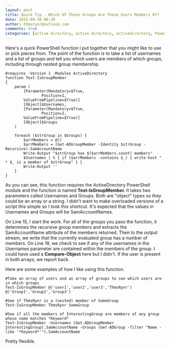 ```yaml
---
layout: post
title: Quick Tip - Which Of These Groups Are These Users Members Of?
date: 2015-09-30 08:30
author: thmsrynr@outlook.com
comments: true
categories: [active directory, active directory, activedirectory, PowerShell, powershell, PowerShell ISE, powershell ise, quick tip, user management]
---
```

Here's a quick PowerShell function I put together that you might like to use or pick pieces from. The point of the function is to take a list of usernames and a list of groups and tell you which users are members of which groups, including through nested group membership.

```
#requires -Version 1 -Modules ActiveDirectory
function Test-IsGroupMember
{
    param (
        [Parameter(Mandatory=$True,
                Position=1,
        ValueFromPipeline=$True)]
        [Object]$Usernames,
        [Parameter(Mandatory=$True,
                Position=2,
        ValueFromPipeline=$True)]
        [Object]$Groups
    )

    foreach ($strGroup in $Groups) {
        $arrMembers = @()
        $arrMembers = (Get-ADGroupMember -Identity $strGroup -Recursive).SamAccountName
        Write-Output "$strGroup has $($arrMembers.count) members"
        $Usernames | % { if ($arrMembers -contains $_) { write-host " * $_ is a member of $strGroup" } }
        Write-Output ''
    }
}
```

As you can see, this function requires the ActiveDirectory PowerShell module and the function is named <strong>Test-IsGroupMember. </strong>It takes two parameters called Usernames and Groups. Both are "object" types so they could be an array or a string. I didn't want to make overloaded versions of a script this simple so I took this shortcut. It's expected that the values in Usernames and Groups will be SamAccountNames.

On Line 15, I start the work. For all of the groups you pass the function, it determines the recursive group members and extracts the SamAccountName attribute of the members returned. Then to the output stream, we write that the currently evaluated group has a number of members. On Line 19, we check to see if any of the usernames in the Usernames parameter are contained within the members of the group. I could have used a <strong>Compare-Object</strong> here but I didn't. If the user is present in both arrays, we report back.

Here are some examples of how I like using this function.

```
#Take an array of users and an array of groups to see which users are in which groups
Test-IsGroupMember @('user1','user2','user3','ThmsRynr') @('Group1','Group2','Group3')

#See if ThmsRynr is a (nested) member of SomeGroup
Test-IsGroupMember ThmsRynr SomeGroup

#See if all the members of InterestingGroup are members of any group whose name matches *Keyword*
Test-IsGroupMember -Usernames (Get-ADGroupMember InterestingGroup).SamAccountName -Groups (Get-ADGroup -filter "Name -like '*Keyword*'").SamAccountName
```

Pretty flexible.

